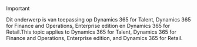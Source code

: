 > [!IMPORTANT]
> <span data-ttu-id="920b3-101">Dit onderwerp is van toepassing op Dynamics 365 for Talent, Dynamics 365 for Finance and Operations, Enterprise edition en Dynamics 365 for Retail.</span><span class="sxs-lookup"><span data-stu-id="920b3-101">This topic applies to Dynamics 365 for Talent, Dynamics 365 for Finance and Operations, Enterprise edition, and Dynamics 365 for Retail.</span></span> 
